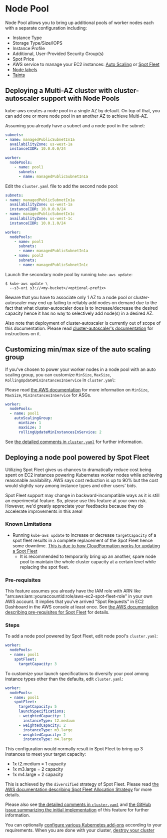 # Node Pool

Node Pool allows you to bring up additional pools of worker nodes each with a separate configuration including:

* Instance Type
* Storage Type/Size/IOPS
* Instance Profile
* Additional, User-Provided Security Group(s)
* Spot Price
* AWS service to manage your EC2 instances: [Auto Scaling](http://docs.aws.amazon.com/autoscaling/latest/userguide/WhatIsAutoScaling.html) or [Spot Fleet](http://docs.aws.amazon.com/AWSEC2/latest/UserGuide/spot-fleet.html)
* [Node labels](http://kubernetes.io/docs/user-guide/node-selection/)
* [Taints](https://github.com/kubernetes/kubernetes/issues/17190)

## Deploying a Multi-AZ cluster with cluster-autoscaler support with Node Pools

kube-aws creates a node pool in a single AZ by default.
On top of that, you can add one or more node pool in an another AZ to achieve Multi-AZ.

Assuming you already have a subnet and a node pool in the subnet:

```yaml
subnets:
- name: managedPublicSubnetIn1a
  availabilityZone: us-west-1a
  instanceCIDR: 10.0.0.0/24

worker:
  nodePools:
    - name: pool1
      subnets:
      - name: managedPublicSubnetIn1a
```


Edit the `cluster.yaml` file to add the second node pool:

```yaml
subnets:
- name: managedPublicSubnetIn1a
  availabilityZone: us-west-1a
  instanceCIDR: 10.0.0.0/24
- name: managedPublicSubnetIn1c
  availabilityZone: us-west-1c
  instanceCIDR: 10.0.1.0/24

worker:
  nodePools:
    - name: pool1
      subnets:
      - name: managedPublicSubnetIn1a
    - name: pool2
      subnets:
      - name: managedPublicSubnetIn1c
```

Launch the secondary node pool by running `kube-aws update`:

```
$ kube-aws update \
  --s3-uri s3://<my-bucket>/<optional-prefix>
```

Beware that you have to associate only 1 AZ to a node pool or cluster-autoscaler may end up failing to reliably add nodes on demand due to the fact
that what cluster-autoscaler does is to increase/decrease the desired capacity hence it has no way to selectively add node(s) in a desired AZ.

Also note that deployment of cluster-autoscaler is currently out of scope of this documentation.
Please read [cluster-autoscaler's documentation](https://github.com/kubernetes/contrib/blob/master/cluster-autoscaler/cloudprovider/aws/README.md) for instructions on it.

## Customizing min/max size of the auto scaling group

If you've chosen to power your worker nodes in a node pool with an auto scaling group, you can customize `MinSize`, `MaxSize`, `RollingUpdateMinInstancesInService` in `cluster.yaml`:

Please read [the AWS documentation](http://docs.aws.amazon.com/AWSCloudFormation/latest/UserGuide/aws-properties-as-group.html#aws-properties-as-group-prop) for more information on `MinSize`, `MaxSize`, `MinInstancesInService` for ASGs.

```yaml
worker:
  nodePools:
  - name: pool1
    autoScalingGroup:
      minSize: 1
      maxSize: 3
      rollingUpdateMinInstancesInService: 2
```

See [the detailed comments in `cluster.yaml`](https://github.com/kubernetes-incubator/kube-aws/blob/master/core/controlplane/config/templates/cluster.yaml) for further information.

## Deploying a node pool powered by Spot Fleet

Utilizing Spot Fleet gives us chances to dramatically reduce cost being spent on EC2 instances powering Kubernetes worker nodes while achieving reasonable availability.
AWS says cost reduction is up to 90% but the cost would slightly vary among instance types and other users' bids.

Spot Fleet support may change in backward-incompatible ways as it is still an experimental feature.
So, please use this feature at your own risk.
However, we'd greatly appreciate your feedbacks because they do accelerate improvements in this area!

### Known Limitations

* Running `kube-aws update` to increase or decrease `targetCapacity` of a spot fleet results in a complete replacement of the Spot Fleet hence some downtime. [This is due to how CloudFormation works for updating a Spot Fleet](http://docs.aws.amazon.com/AWSCloudFormation/latest/UserGuide/aws-resource-ec2-spotfleet.html#d0e60520)
   * It is recommended to temporarily bring up an another, spare node pool to maintain the whole cluster capacity at a certain level while replacing the spot fleet.

### Pre-requisites

This feature assumes you already have the IAM role with ARN like "arn:aws:iam::youraccountid:role/aws-ec2-spot-fleet-role" in your own AWS account.
It implies that you've arrived "Spot Requests" in EC2 Dashboard in the AWS console at least once.
See [the AWS documentation describing pre-requisites for Spot Fleet](http://docs.aws.amazon.com/AWSEC2/latest/UserGuide/spot-fleet-requests.html#spot-fleet-prerequisites) for details.

### Steps

To add a node pool powered by Spot Fleet, edit node pool's `cluster.yaml`:

```yaml
worker:
  nodePools:
  - name: pool1
    spotFleet:
      targetCapacity: 3
```

To customize your launch specifications to diversify your pool among instance types other than the defaults, edit `cluster.yaml`:

```yaml
worker:
  nodePools:
  - name: pool1
    spotFleet:
      targetCapacity: 5
      launchSpecifications:
      - weightedCapacity: 1
        instanceType: t2.medium
      - weightedCapacity: 2
        instanceType: m3.large
      - weightedCapacity: 2
        instanceType: m4.large
```

This configuration would normally result in Spot Fleet to bring up 3 instances to meet your target capacity:

* 1x t2.medium = 1 capacity
* 1x m3.large = 2 capacity
* 1x m4.large = 2 capacity

This is achieved by the `diversified` strategy of Spot Fleet.
Please read [the AWS documentation describing Spot Fleet Allocation Strategy](http://docs.aws.amazon.com/AWSEC2/latest/UserGuide/spot-fleet.html#spot-fleet-allocation-strategy) for more details.

Please also see [the detailed comments in `cluster.yaml`](https://github.com/kubernetes-incubator/kube-aws/blob/master/core/controlplane/config/templates/cluster.yaml) and [the GitHub issue summarizing the initial implementation](https://github.com/kubernetes-incubator/kube-aws/issues/112) of this feature for further information.

You can optionally [configure various Kubernetes add-ons][getting-started-step-6] according to your requirements.
When you are done with your cluster, [destroy your cluster][getting-started-step-7]

[getting-started-step-1]: step-1-configure.md
[getting-started-step-2]: step-2-render.md
[getting-started-step-3]: step-3-launch.md
[getting-started-step-4]: step-4-update.md
[getting-started-step-5]: step-5-add-node-pool.md
[getting-started-step-6]: step-6-configure-add-ons.md
[getting-started-step-7]: step-7-destroy.md
